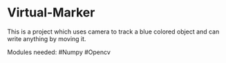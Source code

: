# Virtual-Marker
This is a project which uses camera to track a blue colored object and can write anything by moving it.

Modules needed:
  #Numpy
  #Opencv
